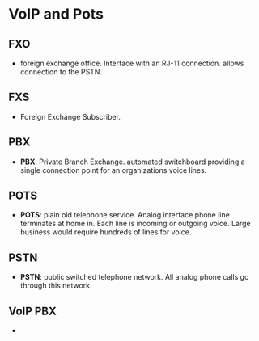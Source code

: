 # VoIP and Pots

## FXO

- foreign exchange office. Interface with an RJ-11 connection. allows connection to the PSTN.

## FXS

- Foreign Exchange Subscriber.

## PBX

- **PBX**: Private Branch Exchange. automated switchboard providing a single connection point for an organizations voice lines.

## POTS

- **POTS**: plain old telephone service. Analog interface phone line terminates at home in. Each line is incoming or outgoing voice. Large business would require hundreds of lines for voice.

## PSTN

- **PSTN**: public switched telephone network. All analog phone calls go through this network.

## VoIP PBX

-
